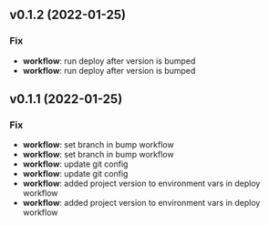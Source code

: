 ## v0.1.2 (2022-01-25)

### Fix

- **workflow**: run deploy after version is bumped
- **workflow**: run deploy after version is bumped

## v0.1.1 (2022-01-25)

### Fix

- **workflow**: set branch in bump workflow
- **workflow**: set branch in bump workflow
- **workflow**: update git config
- **workflow**: update git config
- **workflow**: added project version to environment vars in deploy workflow
- **workflow**: added project version to environment vars in deploy workflow
